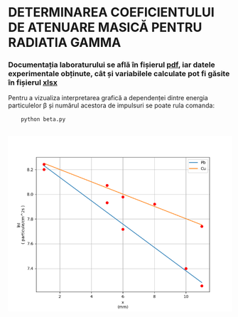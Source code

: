 # DETERMINAREA COEFICIENTULUI DE ATENUARE MASICĂ PENTRU RADIATIA GAMMA

### Documentația laboraturului se află în fișierul [pdf](.), iar datele experimentale obținute, cât și variabilele calculate pot fi găsite în fișierul [xlsx](./Spectroscopia_radiatiilor_BETA_tabel.xlsx)

Pentru a vizualiza interpretarea grafică a dependenței dintre energia particulelor β și numărul acestora de impulsuri se poate rula comanda:
```
    python beta.py
``` 
<br>

<img src="./Figure_1.png">
